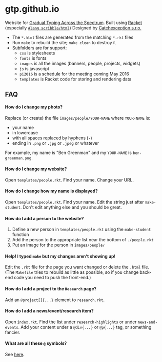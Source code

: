 gtp.github.io
===

Website for [Gradual Typing Across the Spectrum](http://www.nsf.gov/awardsearch/showAward?AWD_ID=1518844).
Built using [Racket](https://racket-lang.org/) (especially [`#lang scribble/html`](http://docs.racket-lang.org/scribble-pp/html.html))
Designed by [Catchexception s.r.o.](http://www.catchexception.cz/)

- The `*.html` files are generated from the matching `*.rkt` files
- Run `make` to rebuild the site; `make clean` to destroy it
- Subfolders are for support:
  - `css` is stylesheets
  - `fonts` is fonts
  - `images` is all the images (banners, people, projects, widgets)
  - `js` is javascript
  - `pi2016` is a schedule for the meeting coming May 2016
  - `templates` is Racket code for storing and rendering data


FAQ
---

#### How do I change my photo?

Replace (or create) the file `images/people/YOUR-NAME` where `YOUR-NAME` is:
- your name
- in lowercase
- with all spaces replaced by hyphens (`-`)
- ending in `.png` or `.jpg` or `.jpeg` or whatever

For example, my name is "Ben Greenman" and my `YOUR-NAME` is `ben-greenman.png`.


#### How do I change my website?

Open `templates/people.rkt`. Find your name. Change your URL.


#### How do I change how my name is displayed?

Open `templates/people.rkt`. Find your name. Edit the string just after `make-student`.
Don't edit anything else and you should be great.


#### How do I add a person to the website?

1. Define a new person in `templates/people.rkt` using the `make-student` function
2. Add the person to the appropriate list near the bottom of `./people.rkt`
3. Put an image for the person in `images/people/`


#### Help! I typed `make` but my changes aren't showing up!

Edit the `.rkt` file for the page you want changed or delete the `.html` file.
(The `Makefile` tries to rebuild as little as possible, so if you change back-end code you need to push the front-end.)


#### How do I add a project to the `Research` page?

Add an `@project[]{...}` element to `research.rkt`.


#### How do I add a news/event/research item?

Open `index.rkt`. Find the list under `research-highlights` or under `news-and-events`.
Add your content under a `@div{...}` or `@p{...}` tag, or something fancier.


#### What are all these `@` symbols?

See [here](http://docs.racket-lang.org/scribble/reader.html).


